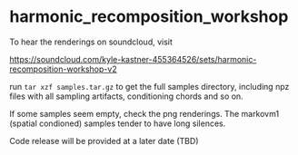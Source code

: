# harmonic_recomposition_workshop

To hear the renderings on soundcloud, visit

https://soundcloud.com/kyle-kastner-455364526/sets/harmonic-recomposition-workshop-v2

run `tar xzf samples.tar.gz` to get the full samples directory, including npz files with all sampling artifacts, conditioning chords and so on.

If some samples seem empty, check the png renderings. The markovm1 (spatial condioned) samples tender to have long silences.

Code release will be provided at a later date (TBD)

